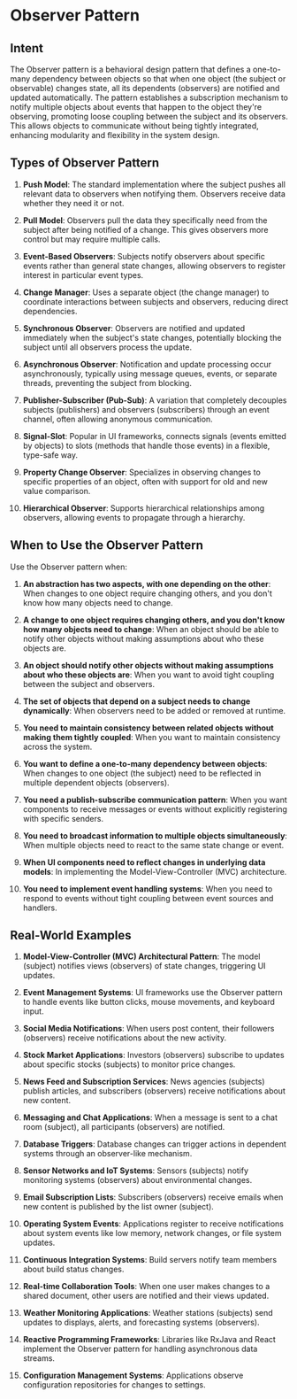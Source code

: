 # Observer Pattern

## Intent
The Observer pattern is a behavioral design pattern that defines a one-to-many dependency between objects so that when one object (the subject or observable) changes state, all its dependents (observers) are notified and updated automatically. The pattern establishes a subscription mechanism to notify multiple objects about events that happen to the object they're observing, promoting loose coupling between the subject and its observers. This allows objects to communicate without being tightly integrated, enhancing modularity and flexibility in the system design.

## Types of Observer Pattern

1. **Push Model**: The standard implementation where the subject pushes all relevant data to observers when notifying them. Observers receive data whether they need it or not.

2. **Pull Model**: Observers pull the data they specifically need from the subject after being notified of a change. This gives observers more control but may require multiple calls.

3. **Event-Based Observers**: Subjects notify observers about specific events rather than general state changes, allowing observers to register interest in particular event types.

4. **Change Manager**: Uses a separate object (the change manager) to coordinate interactions between subjects and observers, reducing direct dependencies.

5. **Synchronous Observer**: Observers are notified and updated immediately when the subject's state changes, potentially blocking the subject until all observers process the update.

6. **Asynchronous Observer**: Notification and update processing occur asynchronously, typically using message queues, events, or separate threads, preventing the subject from blocking.

7. **Publisher-Subscriber (Pub-Sub)**: A variation that completely decouples subjects (publishers) and observers (subscribers) through an event channel, often allowing anonymous communication.

8. **Signal-Slot**: Popular in UI frameworks, connects signals (events emitted by objects) to slots (methods that handle those events) in a flexible, type-safe way.

9. **Property Change Observer**: Specializes in observing changes to specific properties of an object, often with support for old and new value comparison.

10. **Hierarchical Observer**: Supports hierarchical relationships among observers, allowing events to propagate through a hierarchy.

## When to Use the Observer Pattern

Use the Observer pattern when:

1. **An abstraction has two aspects, with one depending on the other**: When changes to one object require changing others, and you don't know how many objects need to change.

2. **A change to one object requires changing others, and you don't know how many objects need to change**: When an object should be able to notify other objects without making assumptions about who these objects are.

3. **An object should notify other objects without making assumptions about who these objects are**: When you want to avoid tight coupling between the subject and observers.

4. **The set of objects that depend on a subject needs to change dynamically**: When observers need to be added or removed at runtime.

5. **You need to maintain consistency between related objects without making them tightly coupled**: When you want to maintain consistency across the system.

6. **You want to define a one-to-many dependency between objects**: When changes to one object (the subject) need to be reflected in multiple dependent objects (observers).

7. **You need a publish-subscribe communication pattern**: When you want components to receive messages or events without explicitly registering with specific senders.

8. **You need to broadcast information to multiple objects simultaneously**: When multiple objects need to react to the same state change or event.

9. **When UI components need to reflect changes in underlying data models**: In implementing the Model-View-Controller (MVC) architecture.

10. **You need to implement event handling systems**: When you need to respond to events without tight coupling between event sources and handlers.

## Real-World Examples

1. **Model-View-Controller (MVC) Architectural Pattern**: The model (subject) notifies views (observers) of state changes, triggering UI updates.

2. **Event Management Systems**: UI frameworks use the Observer pattern to handle events like button clicks, mouse movements, and keyboard input.

3. **Social Media Notifications**: When users post content, their followers (observers) receive notifications about the new activity.

4. **Stock Market Applications**: Investors (observers) subscribe to updates about specific stocks (subjects) to monitor price changes.

5. **News Feed and Subscription Services**: News agencies (subjects) publish articles, and subscribers (observers) receive notifications about new content.

6. **Messaging and Chat Applications**: When a message is sent to a chat room (subject), all participants (observers) are notified.

7. **Database Triggers**: Database changes can trigger actions in dependent systems through an observer-like mechanism.

8. **Sensor Networks and IoT Systems**: Sensors (subjects) notify monitoring systems (observers) about environmental changes.

9. **Email Subscription Lists**: Subscribers (observers) receive emails when new content is published by the list owner (subject).

10. **Operating System Events**: Applications register to receive notifications about system events like low memory, network changes, or file system updates.

11. **Continuous Integration Systems**: Build servers notify team members about build status changes.

12. **Real-time Collaboration Tools**: When one user makes changes to a shared document, other users are notified and their views updated.

13. **Weather Monitoring Applications**: Weather stations (subjects) send updates to displays, alerts, and forecasting systems (observers).

14. **Reactive Programming Frameworks**: Libraries like RxJava and React implement the Observer pattern for handling asynchronous data streams.

15. **Configuration Management Systems**: Applications observe configuration repositories for changes to settings.
